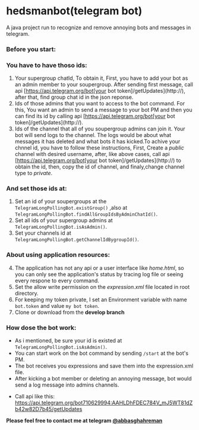 # hedsmanbot(telegram bot)
A java project run to recognize and remove annoying bots and messages in telegram.

### Before you start:
### You have to have thoso ids:
1. Your supergroup chatId, To obtain it, First, you have to add your bot as an admin member to your soupergroup. After sending first message, call api [https://api.telegram.org/bot[your bot token]/getUpdates](http://), after that, find group chat id in the json reponse.
2. Ids of those admins that you want to access to the bot command. For this, You want an admin to send a message to your bot PM and then you can find its id by calling api [https://api.telegram.org/bot[your bot token]/getUpdates](http://).
3. Ids of the channel that all of you soupergroup admins can join it. Your bot will send logs to the channel. The logs would be about what messages it has deleted and what bots it has kicked.To achive your chnnel id, you have to follow these instructions, First, Create a *public* channel with desired username, after, like above cases, call api [https://api.telegram.org/bot[your bot token]/getUpdates](http://) to obtain the id, then, copy the id of channel, and finaly,change channel type to *private*.
  
### And set those ids at:
1. Set an id of your soupergroups at the `TelegramLongPollingBot.existGroup()` ,also at `TelegramLongPollingBot.findAllGroupIdsByAdminChatId()`.
2. Set all ids of your supergroup admins at `TelegramLongPollingBot.isAsAdmin()`.
3. Set your channels id at `TelegramLongPollingBot.getChannelIdBygroupId()`.

### About using application resources:
4. The application has not any api or a user interface like *home.html*, so you can only see the application's status by tracing log file or seeing every respone to every command. 
5. Set the allow write permission on the *expression.xml* file located in root directory.
6. For keeping my token private, I set an Environment variable with name `bot.token` and value `my bot token`.
7. Clone or download from the **develop branch**

### How dose the bot work:
- As i mentioned, be sure your id is existed at `TelegramLongPollingBot.isAsAdmin()`.
- You can start work on the bot command by sending `/start` at the bot's PM. 
- The bot receives you expressions and save them into the expression.xml file. 
- After kicking a bot member or deleting an annoying message, bot would send a log message into admins channels.

* Call api like this: https://api.telegram.org/bot710629994:AAHLDhFDEC784V_mJ5WT81dZb42w82D7b45/getUpdates

**Please feel free to contact me at telegram [@abbasghahreman](https://web.telegram.org/#/im?p=@abbasghahreman)**
